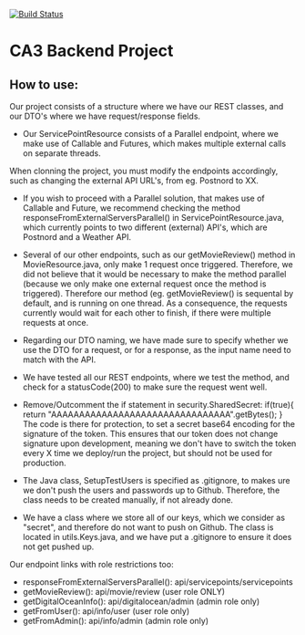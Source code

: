 [![Build Status](https://travis-ci.com/tullebob/startcodeBackend_EKS.svg?branch=master)](https://travis-ci.com/tullebob/startcodeBackend_EKS)

# CA3 Backend Project

## How to use:

Our project consists of a structure where we have our REST classes, and our DTO's where we have request/response fields. 
- Our ServicePointResource consists of a Parallel endpoint, where we make use of Callable and Futures, which makes multiple external calls on separate threads. 

When clonning the project, you must modify the endpoints accordingly, such as changing the external API URL's, from eg. Postnord to XX. 
- If you wish to proceed with a Parallel solution, that makes use of Callable and Future, we recommend checking the method responseFromExternalServersParallel() in ServicePointResource.java, which currently points to two different (external) API's, which are Postnord and a Weather API. 

- Several of our other endpoints, such as our getMovieReview() method in MovieResource.java, only make 1 request once triggered. Therefore, we did not believe that it would be necessary to make the method parallel (because we only make one external request once the method is triggered). Therefore our method (eg. getMovieReview() is sequental by default, and is running on one thread. As a consequence, the requests currently would wait for each other to finish, if there were multiple requests at once. 

- Regarding our DTO naming, we have made sure to specify whether we use the DTO for a request, or for a response, as the input name need to match with the API. 

- We have tested all our REST endpoints, where we test the method, and check for a statusCode(200) to make sure the request went well. 

- Remove/Outcomment the if statement in security.SharedSecret:
 if(true){
      return "AAAAAAAAAAAAAAAAAAAAAAAAAAAAAAAA".getBytes();
}
The code is there for protection, to set a secret base64 encoding for the signature of the token.
This ensures that our token does not change signature upon development, meaning we don't have to switch the token every X time we deploy/run the project, but should not be used for production.

- The Java class, SetupTestUsers is specified as .gitignore, to makes ure we don't push the users and passwords up to Github. 
Therefore, the class needs to be created manually, if not already done. 

- We have a class where we store all of our keys, which we consider as "secret", and therefore do not want to push on Github. 
The class is located in utils.Keys.java, and we have put a .gitignore to ensure it does not get pushed up.

Our endpoint links with role restrictions too:
- responseFromExternalServersParallel(): api/servicepoints/servicepoints
- getMovieReview(): api/movie/review (user role ONLY)
- getDigitalOceanInfo(): api/digitalocean/admin (admin role only)
- getFromUser(): api/info/user (user role only)
- getFromAdmin(): api/info/admin (admin role only)
